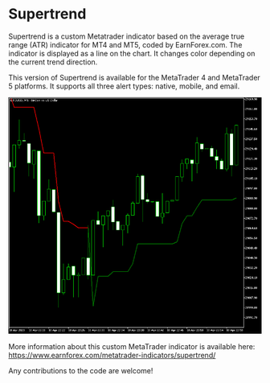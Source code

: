 # Supertrend

Supertrend is a custom Metatrader indicator based on the average true range (ATR) indicator for MT4 and MT5, coded by EarnForex.com. The indicator is displayed as a line on the chart. It changes color depending on the current trend direction.

This version of Supertrend is available for the MetaTrader 4 and MetaTrader 5 platforms. It supports all three alert types: native, mobile, and email.

![Supertrend indicator displays some trend changes on this short-term BTC/USD chart](https://github.com/EarnForex/Supertrend/blob/main/README_Images/example-supertrend-line-btcusd.png)

More information about this custom MetaTrader indicator is available here: https://www.earnforex.com/metatrader-indicators/supertrend/

Any contributions to the code are welcome!

